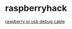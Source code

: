 # raspberryhack 
[raspberry pi usb debug cable](http://wiki.osdev.org/images/3/36/ARM_RaspberryPi_serial.jpg)
